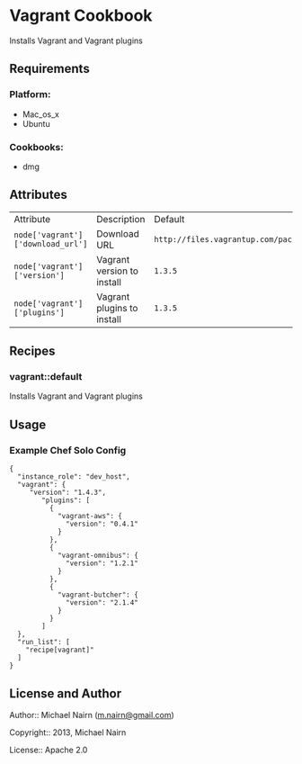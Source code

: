 Vagrant Cookbook
================

Installs Vagrant and Vagrant plugins

Requirements
------------

### Platform:

* Mac_os_x
* Ubuntu

### Cookbooks:

* dmg

Attributes
----------

<table>
  <tr>
    <td>Attribute</td>
    <td>Description</td>
    <td>Default</td>
  </tr>
  <tr>
    <td><code>node['vagrant']['download_url']</code></td>
    <td>Download URL</td>
    <td><code>http://files.vagrantup.com/packages</code></td>
  </tr>
  <tr>
    <td><code>node['vagrant']['version']</code></td>
    <td>Vagrant version to install</td>
    <td><code>1.3.5</code></td>
  </tr>
  <tr>
    <td><code>node['vagrant']['plugins']</code></td>
    <td>Vagrant plugins to install</td>
    <td><code>1.3.5</code></td>
  </tr>
</table>

Recipes
-------

### vagrant::default

Installs Vagrant and Vagrant plugins


Usage
-------

### Example Chef Solo Config

```
{
  "instance_role": "dev_host",
  "vagrant": {
     "version": "1.4.3",
        "plugins": [
          {
            "vagrant-aws": {
              "version": "0.4.1"
            }
          },
          {
            "vagrant-omnibus": {
              "version": "1.2.1"
            }
          },
          {
            "vagrant-butcher": {
              "version": "2.1.4"
            }
          }
        ]
  },
  "run_list": [
    "recipe[vagrant]"
  ]
}
```

License and Author
------------------

Author:: Michael Nairn (<m.nairn@gmail.com>)

Copyright:: 2013, Michael Nairn

License:: Apache 2.0

